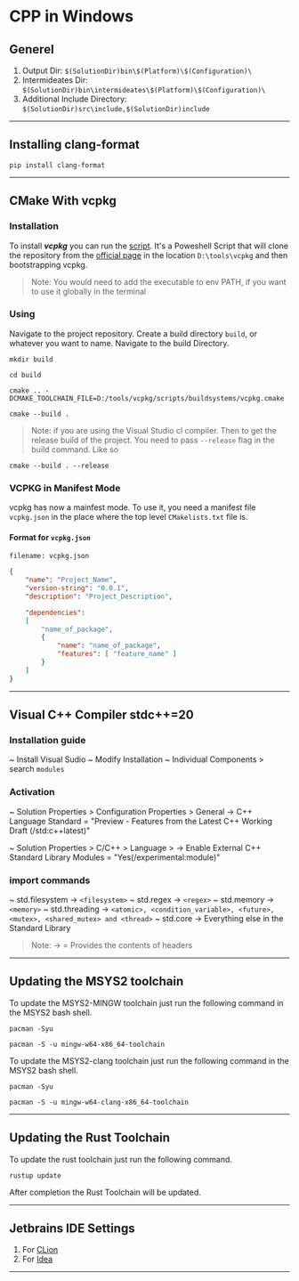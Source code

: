 # CPP in Windows

## Generel

1. Output Dir: `$(SolutionDir)bin\$(Platform)\$(Configuration)\`
2. Intermideates Dir: `$(SolutionDir)bin\intermideates\$(Platform)\$(Configuration)\`
3. Additional Include Directory: `$(SolutionDir)src\include,$(SolutionDir)include`

---

## Installing clang-format

```terminal
pip install clang-format
```

---

## CMake With vcpkg

### Installation

To install ***vcpkg*** you can run the [script](./scripts/install-vcpkg.ps1). It's a
Poweshell Script that will clone the repository from the
[official page](https://github.com/microsoft/vcpkg.git) in the location `D:\tools\vcpkg`
and then bootstrapping vcpkg.

> Note: You would need to add the executable to env PATH, if you want to use it globally in the terminal

### Using

Navigate to the project repository. Create a build directory `build`, or whatever you want to name.
Navigate to the build Directory.

```terminal
mkdir build

cd build
```

```terminal
cmake .. -DCMAKE_TOOLCHAIN_FILE=D:/tools/vcpkg/scripts/buildsystems/vcpkg.cmake
```

```terminal
cmake --build .
```

> Note: if you are using the Visual Studio cl compiler.
> Then to get the release build of the project.
> You need to pass `--release` flag in the build command. Like so

```terminal
cmake --build . --release
```

### VCPKG in Manifest Mode

vcpkg has now a mainfest mode. To use it, you need a manifest file `vcpkg.json` in the
place where the top level `CMakelists.txt` file is.

#### Format for `vcpkg.json`

`filename: vcpkg.json`

```json
{
    "name": "Project_Name",
    "version-string": "0.0.1",
    "description": "Project_Description",

    "dependencies":
    [
        "name_of_package",
        {
            "name": "name_of_package",
            "features": [ "feature_name" ]
        }
    ]
}
```

---

## Visual C++ Compiler stdc++=20

### Installation guide

~ Install Visual Sudio
~ Modify Installation
~ Individual Components > search ``` modules ```

### Activation

~ Solution Properties > Configuration Properties > General
-> C++ Language Standard = "Preview - Features from the Latest C++ Working Draft (/std:c++latest)"

~ Solution Properties > C/C++ > Language >
-> Enable External C++ Standard Library Modules = "Yes(/experimental:module)"

### import commands

~ std.filesystem -> `<filesystem>`
~ std.regex -> `<regex>`
~ std.memory -> `<memory>`
~ std.threading -> `<atomic>, <condition_variable>, <future>, <mutex>, <shared_mutex> and <thread>`
~ std.core -> Everything else in the Standard Library

> Note: -> = Provides the contents of headers

---

## Updating the MSYS2 toolchain

To update the MSYS2-MINGW toolchain just run the following command in the MSYS2 bash shell.

```terminal
pacman -Syu

pacman -S -u mingw-w64-x86_64-toolchain
```

To update the MSYS2-clang toolchain just run the following command in the MSYS2 bash shell.

```terminal
pacman -Syu

pacman -S -u mingw-w64-clang-x86_64-toolchain
```

---

## Updating the Rust Toolchain

To update the rust toolchain just run the following command.

```terminal
rustup update
```

After completion the Rust Toolchain will be updated.

---

## Jetbrains IDE Settings

1. For [CLion](./.jetbrains-settings/CLion)
2. For [Idea](./.jetbrains-settings/Idea)

---
